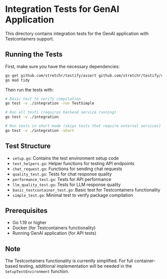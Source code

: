 # Integration Tests for GenAI Application

This directory contains integration tests for the GenAI application with Testcontainers support.

## Running the Tests

First, make sure you have the necessary dependencies:

```bash
go get github.com/stretchr/testify/assert github.com/stretchr/testify/require
go mod tidy
```

Then run the tests with:

```bash
# Basic test to verify compilation
go test -v ./integration -run TestSimple

# Run all tests (requires backend service running)
go test -v ./integration

# Run tests in short mode (skips tests that require external services)
go test -v ./integration -short
```

## Test Structure

- `setup.go`: Contains the test environment setup code
- `test_helpers.go`: Helper functions for testing API endpoints
- `chat_request.go`: Functions for sending chat requests
- `quality_test.go`: Tests for chat response quality
- `performance_test.go`: Tests for API performance
- `llm_quality_test.go`: Tests for LLM response quality
- `basic_testcontainer_test.go`: Basic test for Testcontainers functionality
- `simple_test.go`: Minimal test to verify package compilation

## Prerequisites

- Go 1.19 or higher
- Docker (for Testcontainers functionality)
- Running GenAI application (for API tests)

## Note

The Testcontainers functionality is currently simplified. For full container-based testing, additional implementation will be needed in the `SetupTestEnvironment` function.